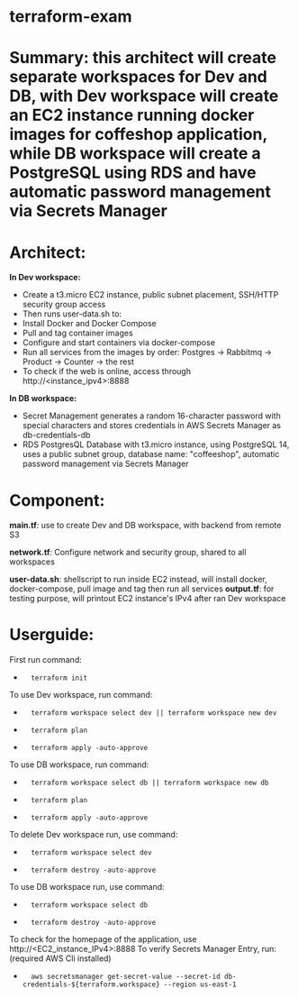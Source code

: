# terraform-exam
# Summary: this architect will create separate workspaces for Dev and DB, with Dev workspace will create an EC2 instance running docker images for coffeshop application, while DB workspace will create a PostgreSQL using RDS and have automatic password management via Secrets Manager


# Architect:
**In Dev workspace:**
-   Create a t3.micro EC2 instance, public subnet placement, SSH/HTTP security group access
-   Then runs user-data.sh to:
-   Install Docker and Docker Compose
-   Pull and tag container images
-   Configure and start containers via docker-compose
-   Run all services from the images by order: Postgres -> Rabbitmq -> Product -> Counter -> the rest
-   To check if the web is online, access through http://<instance_ipv4>:8888

**In DB workspace:**
-   Secret Management generates a random 16-character password with special characters and stores credentials in AWS Secrets Manager as db-credentials-db
-   RDS PostgresQL Database with t3.micro instance, using PostgreSQL 14, uses a public subnet group, database name: "coffeeshop", automatic password management via Secrets Manager

# Component:
**main.tf**: use to create Dev and DB workspace, with backend from remote S3

**network.tf**: Configure network and security group, shared to all workspaces
 
**user-data.sh**: shellscript to run inside EC2 instead, will install docker, docker-compose, pull image and tag then run all services
**output.tf**: for testing purpose, will printout EC2 instance's IPv4 after ran Dev workspace

# Userguide:
First run command:
-       terraform init

To use Dev workspace, run command:
-       terraform workspace select dev || terraform workspace new dev
-       terraform plan
-       terraform apply -auto-approve

To use DB workspace, run command:
-       terraform workspace select db || terraform workspace new db
-       terraform plan
-       terraform apply -auto-approve

To delete Dev workspace run, use command:
-       terraform workspace select dev 
-       terraform destroy -auto-approve

To use DB workspace run, use command:
-       terraform workspace select db
-       terraform destroy -auto-approve

To check for the homepage of the application, use http://<EC2_instance_IPv4>:8888
To verify Secrets Manager Entry, run: (required AWS Cli installed)
-       aws secretsmanager get-secret-value --secret-id db-credentials-${terraform.workspace} --region us-east-1
